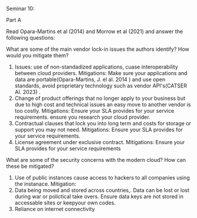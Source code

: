Seminar 10:

Part A

Read Opara-Martins et al (2014) and Morrow et al (2021) and answer the following questions:

What are some of the main vendor lock-in issues the authors identify? How would you mitigate them?
1) Issues: use of non-standadized applications, cuase interoperability between cloud providers.
 Mitigations: Make sure your applications and data are portable(Opara-Martins, J. el al. 2014 ) and use open standards, avoid proprietary technology such as vendor API's(CATSER AI. 2023) .
2) Change of product offerings  that no longer apply to your business but due to high cost and technical issues an easy move to another vendor  is too costly.
Mitigations: Ensure your SLA provides for your service requirements. ensure you research your cloud provider.
3) Contractual clauses that lock you  into long term and costs for storage or support you may not need.
Mitigations: Ensure your SLA provides for your service requirements.
4) License agreement under exclusive contract.
Mitigations: Ensure your SLA provides for your service requirements

What are some of the security concerns with the modern cloud? How can these be mitigated?
1) Use of public instances cause access to hackers to all companies using the instanace. Mitigation: 
2) Data being moved and stored across countries,. Data can be lost or lost during war or polictical take overs.  Ensure data keys are not stored in accessable sites or keepyour own codes.
3) Reliance on internet connectivity 

